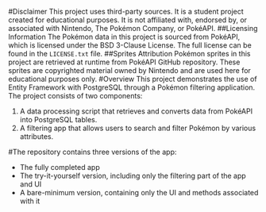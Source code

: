 #Disclaimer
This project uses third-party sources. It is a student project created for educational purposes. It is not affiliated with, endorsed by, or associated with Nintendo, The Pokémon Company, or PokéAPI.
##Licensing Information
The Pokémon data in this project is sourced from PokéAPI, which is licensed under the BSD 3-Clause License. The full license can be found in the `LICENSE.txt` file.
##Sprites Attribution
Pokémon sprites in this project are retrieved at runtime from PokéAPI GitHub repository. These sprites are copyrighted material owned by Nintendo and are used here for educational purposes only.
#Overview
This project demonstrates the use of Entity Framework with PostgreSQL through a Pokémon filtering application. The project consists of two components:
1. A data processing script that retrieves and converts data from PokéAPI into PostgreSQL tables.
2. A filtering app that allows users to search and filter Pokémon by various attributes.

#The repository contains three versions of the app:
- The fully completed app
- The try-it-yourself version, including only the filtering part of the app and UI
- A bare-minimum version, containing only the UI and methods associated with it
